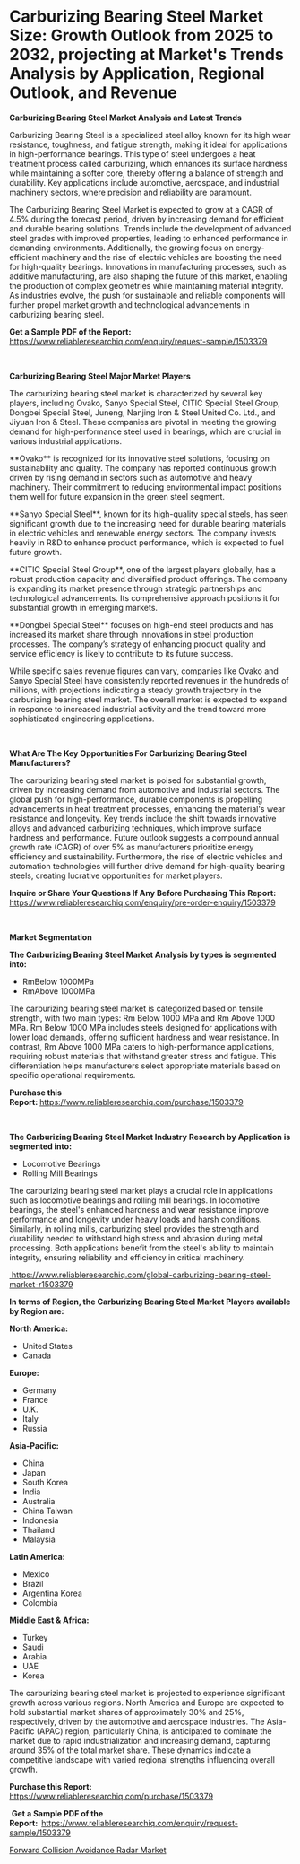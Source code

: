 <p><h1>Carburizing Bearing Steel Market Size: Growth Outlook from 2025 to 2032, projecting at Market's Trends Analysis by Application, Regional Outlook, and Revenue</h1></p><p><strong>Carburizing Bearing Steel Market Analysis and Latest Trends</strong></p>
<p><p>Carburizing Bearing Steel is a specialized steel alloy known for its high wear resistance, toughness, and fatigue strength, making it ideal for applications in high-performance bearings. This type of steel undergoes a heat treatment process called carburizing, which enhances its surface hardness while maintaining a softer core, thereby offering a balance of strength and durability. Key applications include automotive, aerospace, and industrial machinery sectors, where precision and reliability are paramount.</p><p>The Carburizing Bearing Steel Market is expected to grow at a CAGR of 4.5% during the forecast period, driven by increasing demand for efficient and durable bearing solutions. Trends include the development of advanced steel grades with improved properties, leading to enhanced performance in demanding environments. Additionally, the growing focus on energy-efficient machinery and the rise of electric vehicles are boosting the need for high-quality bearings. Innovations in manufacturing processes, such as additive manufacturing, are also shaping the future of this market, enabling the production of complex geometries while maintaining material integrity. As industries evolve, the push for sustainable and reliable components will further propel market growth and technological advancements in carburizing bearing steel.</p></p>
<p><strong>Get a Sample PDF of the Report:&nbsp;</strong> <a href="https://www.reliableresearchiq.com/enquiry/request-sample/1503379?utm_campaign=2265&utm_medium=2&utm_source=Github&utm_content=ia&utm_term=23032025&utm_id=carburizing-bearing-steel">https://www.reliableresearchiq.com/enquiry/request-sample/1503379</a></p>
<p>&nbsp;</p>
<p><strong>Carburizing Bearing Steel Major Market Players</strong></p>
<p><p>The carburizing bearing steel market is characterized by several key players, including Ovako, Sanyo Special Steel, CITIC Special Steel Group, Dongbei Special Steel, Juneng, Nanjing Iron & Steel United Co. Ltd., and Jiyuan Iron & Steel. These companies are pivotal in meeting the growing demand for high-performance steel used in bearings, which are crucial in various industrial applications.</p><p>**Ovako** is recognized for its innovative steel solutions, focusing on sustainability and quality. The company has reported continuous growth driven by rising demand in sectors such as automotive and heavy machinery. Their commitment to reducing environmental impact positions them well for future expansion in the green steel segment.</p><p>**Sanyo Special Steel**, known for its high-quality special steels, has seen significant growth due to the increasing need for durable bearing materials in electric vehicles and renewable energy sectors. The company invests heavily in R&D to enhance product performance, which is expected to fuel future growth.</p><p>**CITIC Special Steel Group**, one of the largest players globally, has a robust production capacity and diversified product offerings. The company is expanding its market presence through strategic partnerships and technological advancements. Its comprehensive approach positions it for substantial growth in emerging markets.</p><p>**Dongbei Special Steel** focuses on high-end steel products and has increased its market share through innovations in steel production processes. The company’s strategy of enhancing product quality and service efficiency is likely to contribute to its future success.</p><p>While specific sales revenue figures can vary, companies like Ovako and Sanyo Special Steel have consistently reported revenues in the hundreds of millions, with projections indicating a steady growth trajectory in the carburizing bearing steel market. The overall market is expected to expand in response to increased industrial activity and the trend toward more sophisticated engineering applications.</p></p>
<p>&nbsp;</p>
<p><strong>What Are The Key Opportunities For Carburizing Bearing Steel Manufacturers?</strong></p>
<p><p>The carburizing bearing steel market is poised for substantial growth, driven by increasing demand from automotive and industrial sectors. The global push for high-performance, durable components is propelling advancements in heat treatment processes, enhancing the material's wear resistance and longevity. Key trends include the shift towards innovative alloys and advanced carburizing techniques, which improve surface hardness and performance. Future outlook suggests a compound annual growth rate (CAGR) of over 5% as manufacturers prioritize energy efficiency and sustainability. Furthermore, the rise of electric vehicles and automation technologies will further drive demand for high-quality bearing steels, creating lucrative opportunities for market players.</p></p>
<p><strong>Inquire or Share Your Questions If Any Before Purchasing This Report:</strong> <a href="https://www.reliableresearchiq.com/enquiry/pre-order-enquiry/1503379?utm_campaign=2265&utm_medium=2&utm_source=Github&utm_content=ia&utm_term=23032025&utm_id=carburizing-bearing-steel">https://www.reliableresearchiq.com/enquiry/pre-order-enquiry/1503379</a></p>
<p>&nbsp;</p>
<p><strong>Market Segmentation</strong></p>
<p><strong>The Carburizing Bearing Steel Market Analysis by types is segmented into:</strong></p>
<p><ul><li>RmBelow 1000MPa</li><li>RmAbove 1000MPa</li></ul></p>
<p><p>The carburizing bearing steel market is categorized based on tensile strength, with two main types: Rm Below 1000 MPa and Rm Above 1000 MPa. Rm Below 1000 MPa includes steels designed for applications with lower load demands, offering sufficient hardness and wear resistance. In contrast, Rm Above 1000 MPa caters to high-performance applications, requiring robust materials that withstand greater stress and fatigue. This differentiation helps manufacturers select appropriate materials based on specific operational requirements.</p></p>
<p><strong>Purchase this Report:&nbsp;</strong><a href="https://www.reliableresearchiq.com/purchase/1503379?utm_campaign=2265&utm_medium=2&utm_source=Github&utm_content=ia&utm_term=23032025&utm_id=carburizing-bearing-steel">https://www.reliableresearchiq.com/purchase/1503379</a></p>
<p>&nbsp;</p>
<p><strong>The Carburizing Bearing Steel Market Industry Research by Application is segmented into:</strong></p>
<p><ul><li>Locomotive Bearings</li><li>Rolling Mill Bearings</li></ul></p>
<p><p>The carburizing bearing steel market plays a crucial role in applications such as locomotive bearings and rolling mill bearings. In locomotive bearings, the steel's enhanced hardness and wear resistance improve performance and longevity under heavy loads and harsh conditions. Similarly, in rolling mills, carburizing steel provides the strength and durability needed to withstand high stress and abrasion during metal processing. Both applications benefit from the steel's ability to maintain integrity, ensuring reliability and efficiency in critical machinery.</p></p>
<p><a href="https://www.reliableresearchiq.com/global-carburizing-bearing-steel-market-r1503379?utm_campaign=2265&utm_medium=2&utm_source=Github&utm_content=ia&utm_term=23032025&utm_id=carburizing-bearing-steel">&nbsp;https://www.reliableresearchiq.com/global-carburizing-bearing-steel-market-r1503379</a></p>
<p><strong>In terms of Region, the Carburizing Bearing Steel Market Players available by Region are:</strong></p>
<p>
    <p> <strong> North America: </strong>
        <ul>
            <li>United States</li>
            <li>Canada</li>
        </ul>
        </p> 
    <p> <strong> Europe: </strong>
        <ul>
            <li>Germany</li>
            <li>France</li>
            <li>U.K.</li>
            <li>Italy</li>
            <li>Russia</li>
        </ul>
        </p> 
    <p> <strong> Asia-Pacific: </strong>
        <ul>
            <li>China</li>
            <li>Japan</li>
            <li>South Korea</li>
            <li>India</li>
            <li>Australia</li>
            <li>China Taiwan</li>
            <li>Indonesia</li>
            <li>Thailand</li>
            <li>Malaysia</li>
        </ul>
        </p> 
    <p> <strong> Latin America: </strong>
        <ul>
            <li>Mexico</li>
            <li>Brazil</li>
            <li>Argentina Korea</li>
            <li>Colombia</li>
        </ul>
        </p> 
    <p> <strong> Middle East & Africa: </strong>
        <ul>
            <li>Turkey</li>
            <li>Saudi</li>
            <li>Arabia</li>
            <li>UAE</li>
            <li>Korea</li>
        </ul>
    </p>
    </p>
<p><p>The carburizing bearing steel market is projected to experience significant growth across various regions. North America and Europe are expected to hold substantial market shares of approximately 30% and 25%, respectively, driven by the automotive and aerospace industries. The Asia-Pacific (APAC) region, particularly China, is anticipated to dominate the market due to rapid industrialization and increasing demand, capturing around 35% of the total market share. These dynamics indicate a competitive landscape with varied regional strengths influencing overall growth.</p></p>
<p><strong>Purchase this Report: </strong><a href="https://www.reliableresearchiq.com/purchase/1503379?utm_campaign=2265&utm_medium=2&utm_source=Github&utm_content=ia&utm_term=23032025&utm_id=carburizing-bearing-steel">https://www.reliableresearchiq.com/purchase/1503379</a></p>
<p>&nbsp;<strong>Get a Sample PDF of the Report:&nbsp;&nbsp;</strong><a href="https://www.reliableresearchiq.com/enquiry/request-sample/1503379?utm_campaign=2265&utm_medium=2&utm_source=Github&utm_content=ia&utm_term=23032025&utm_id=carburizing-bearing-steel">https://www.reliableresearchiq.com/enquiry/request-sample/1503379</a></p>
<p><strong></strong></p>
<p><p><a href="https://github.com/suleimannichelle7/Market-Research-Report-List-1/blob/main/forward-collision-avoidance-radar-market.md?utm_campaign=2265&utm_medium=2&utm_source=Github&utm_content=ia&utm_term=23032025&utm_id=carburizing-bearing-steel">Forward Collision Avoidance Radar Market</a></p></p>
